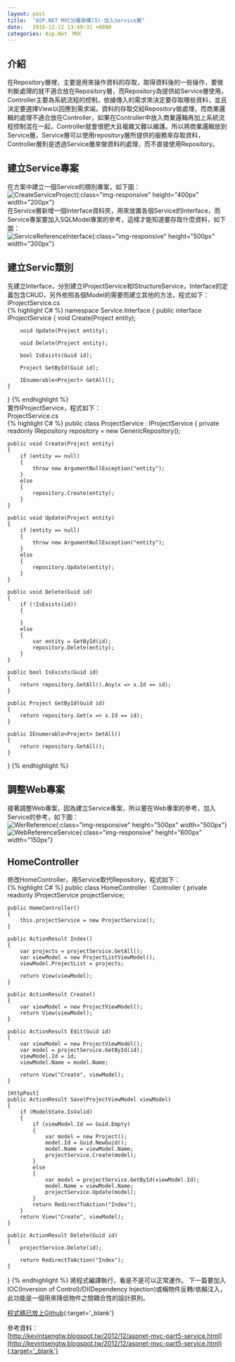 ```yaml
---
layout: post
title:  "ASP.NET MVC分層架構(5)-加入Service層"
date:   2016-12-12 13:49:31 +0800
categories: Asp.Net　MVC
---
```


## 介紹
在Repository層裡，主要是用來操作資料的存取，取得資料後的一些操作，要做判斷處理的就不適合放在Repository層，而Repository為提供給Service層使用，Controller主要為系統流程的控制，依據傳入的需求來決定要存取哪些資料，並且決定要選擇View以回應到需求端，資料的存取交給Repository做處理，而商業邏輯的處理不適合放在Controller，如果在Controller中放入商業邏輯再加上系統流程控制混在一起，Controller就會很肥大且複雜又難以維護。所以將商業邏輯放到Service層，Service層可以使用repository層所提供的服務來存取資料，Controller層則是透過Service層來做資料的處理，而不直接使用Repository。

## 建立Service專案
在方案中建立一個Service的類別專案，如下圖：  
![CreateServiceProject](/image/ASP.NET_MVC(5)_Service/CreateServiceProject.png){:class="img-responsive" height="400px" width="200px"}  
在Service層新增一個Interface資料夾，用來放置各個Service的Interface，而Service專案要加入SQLModel專案的參考，這樣才能知道要存取什麼資料，如下圖：  
![ServiceReferenceInterface](/image/ASP.NET_MVC(5)_Service/ServiceReferenceInterface.png){:class="img-responsive" height="500px" width="300px"}  

## 建立Servic類別
先建立Interface，分別建立IProjectService和IStructureService，Interface的定義包含CRUD，另外依照各個Model的需要而建立其他的方法，程式如下：  
IProjectService.cs  
{% highlight C# %}
namespace Service.Interface{    public interface IProjectService    {        void Create(Project entity);        void Update(Project entity);        void Delete(Project entity);        bool IsExists(Guid id);        Project GetById(Guid id);        IEnumerable<Project> GetAll();     }}
{% endhighlight %}  
實作IProjectService，程式如下：  
ProjectService.cs  
{% highlight C# %}
public class ProjectService : IProjectService{    private readonly IRepository<Project> repository = new GenericRepository<Project>();             public void Create(Project entity)    {        if (entity == null)        {            throw new ArgumentNullException("entity");        }        else        {            repository.Create(entity);        }    }    public void Update(Project entity)    {        if (entity == null)        {            throw new ArgumentNullException("entity");        }        else        {            repository.Update(entity);        }    }    public void Delete(Guid id)    {        if (!IsExists(id))        {        }        else        {            var entity = GetById(id);            repository.Delete(entity);        }    }    public bool IsExists(Guid id)    {        return repository.GetAll().Any(x => x.Id == id);    }    public Project GetById(Guid id)    {        return repository.Get(x => x.Id == id);    }    public IEnumerable<Project> GetAll()    {        return repository.GetAll();    }}
{% endhighlight %}

## 調整Web專案
接著調整Web專案，因為建立Service專案，所以要在Web專案的參考，加入Service的參考，如下圖：  
![WerReference](/image/ASP.NET_MVC(5)_Service/WerReference.png){:class="img-responsive" height="500px" width="500px"}  
![WebReferenceService](/image/ASP.NET_MVC(5)_Service/WebReferenceService.png){:class="img-responsive" height="600px" width="150px"}  

## HomeController
修改HomeController，用Service取代Repository，程式如下：  
{% highlight C# %}
public class HomeController : Controller{	private readonly IProjectService projectService;	public HomeController()	{		this.projectService = new ProjectService();	}	public ActionResult Index()	{		var projects = projectService.GetAll();		var viewModel = new ProjectListViewModel();		viewModel.ProjectList = projects;		return View(viewModel);	}	public ActionResult Create()	{		var viewModel = new ProjectViewModel();		return View(viewModel);	}	public ActionResult Edit(Guid id)	{		var viewModel = new ProjectViewModel();		var model = projectService.GetById(id);		viewModel.Id = id;		viewModel.Name = model.Name;		return View("Create", viewModel);	}	[HttpPost]	public ActionResult Save(ProjectViewModel viewModel)	{		if (ModelState.IsValid)		{			if (viewModel.Id == Guid.Empty)			{				var model = new Project();				model.Id = Guid.NewGuid();				model.Name = viewModel.Name;				projectService.Create(model);			}			else			{				var model = projectService.GetById(viewModel.Id);				model.Name = viewModel.Name;				projectService.Update(model);			}			return RedirectToAction("Index");		}		return View("Create", viewModel);	}	public ActionResult Delete(Guid id)	{		projectService.Delete(id);		return RedirectToAction("Index");	}}
{% endhighlight %}
將程式編譯執行，看是不是可以正常運作。
下一篇要加入IOC(Inversion of Control)/DI(Dependency Injection)或稱物件反轉/依賴注入，此功能是一個用來降低物件之間耦合性的設計原則。

[程式碼已放上Github](https://github.com/royshow0316/MVC5){:target='_blank'}

參考資料：  
[http://kevintsengtw.blogspot.tw/2012/12/aspnet-mvc-part5-service.html](http://kevintsengtw.blogspot.tw/2012/12/aspnet-mvc-part5-service.html){:target='_blank'}

[jekyll-docs]: http://jekyllrb.com/docs/home
[jekyll-gh]:   https://github.com/jekyll/jekyll
[jekyll-talk]: https://talk.jekyllrb.com/

